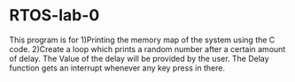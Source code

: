 # RTOS-lab-0
This program is for  1)Printing the memory map of the system using the C code.  2)Create a loop which prints a random number after a certain amount of delay. The Value of the delay will be provided by the user. The Delay function gets an interrupt whenever any key press in there.
